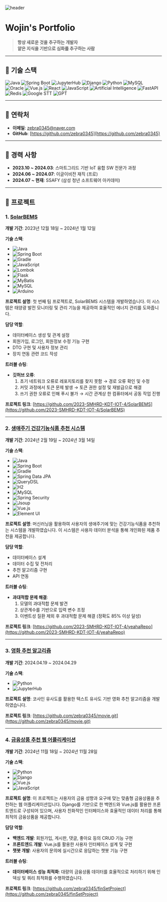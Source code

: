 ![header](https://capsule-render.vercel.app/api?type=slice&color=auto&text=wojin's%20Portfolio&fontAlign=70&rotate=13&fontAlignY=25&desc=Welcome%20to%20my%20portfolio!&descAlign=70.&descAlignY=44)

# Wojin's Portfolio

> **항상 새로운 것을 추구하는 개발자**  
> **얕은 지식을 기반으로 심화를 추구하는 사람**

---

## 📌 기술 스택

![Java](https://img.shields.io/badge/Java-ED8B00?style=flat-square&logo=java&logoColor=white)
![Spring Boot](https://img.shields.io/badge/Spring%20Boot-6DB33F?style=flat-square&logo=spring-boot&logoColor=white)
![JupyterHub](https://img.shields.io/badge/JupyterHub-F37626?style=flat-square&logo=jupyter&logoColor=white)
![Django](https://img.shields.io/badge/Django-092E20?style=flat-square&logo=django&logoColor=white)
![Python](https://img.shields.io/badge/Python-3776AB?style=flat-square&logo=python&logoColor=white)
![MySQL](https://img.shields.io/badge/MySQL-4479A1?style=flat-square&logo=mysql&logoColor=white)
![Oracle](https://img.shields.io/badge/Oracle-F80000?style=flat-square&logo=oracle&logoColor=white)
![Vue.js](https://img.shields.io/badge/Vue.js-4FC08D?style=flat-square&logo=vue.js&logoColor=white)
![React](https://img.shields.io/badge/React-61DAFB?style=flat-square&logo=react&logoColor=white)
![JavaScript](https://img.shields.io/badge/JavaScript-F7DF1E?style=flat-square&logo=javascript&logoColor=white)
![Artificial Intelligence](https://img.shields.io/badge/AI-000000?style=flat-square&logo=ai&logoColor=white)
![FastAPI](https://img.shields.io/badge/FastAPI-009688?style=flat-square&logo=fastapi&logoColor=white)
![Redis](https://img.shields.io/badge/Redis-DC382D?style=flat-square&logo=redis&logoColor=white)
![Google STT](https://img.shields.io/badge/Google%20STT-4285F4?style=flat-square&logo=google&logoColor=white)
![GPT](https://img.shields.io/badge/GPT-412991?style=flat-square&logo=openai&logoColor=white)

---

## 📌 연락처

- **이메일**: [zebra0345@naver.com](mailto:zebra0345@naver.com)
- **GitHub**: [https://github.com/zebra0345](https://github.com/zebra0345)

---

## 📌 경력 사항

- **2023.10 ~ 2024.03**: 스마트그리드 기반 IoT 융합 SW 전문가 과정
- **2024.06 ~ 2024.07**: 이글이비전 재직 (프로)
- **2024.07 ~ 현재**: SSAFY (삼성 청년 소프트웨어 아카데미)

---

## 📌 프로젝트

### 1. [SolarBEMS](https://github.com/2023-SMHRD-KDT-IOT-4/SolarBEMS)

**개발 기간**: 2023년 12월 18일 ~ 2024년 1월 12일

**기술 스택**:
- ![Java](https://img.shields.io/badge/Java-ED8B00?style=for-the-badge&logo=java&logoColor=white)
- ![Spring Boot](https://img.shields.io/badge/Spring%20Boot-6DB33F?style=for-the-badge&logo=spring-boot&logoColor=white)
- ![Gradle](https://img.shields.io/badge/Gradle-02303A?style=for-the-badge&logo=gradle&logoColor=white)
- ![JavaScript](https://img.shields.io/badge/JavaScript-F7DF1E?style=for-the-badge&logo=javascript&logoColor=white)
- ![Lombok](https://img.shields.io/badge/Lombok-9C1A22?style=for-the-badge&logo=lombok&logoColor=white)
- ![Flask](https://img.shields.io/badge/Flask-000000?style=for-the-badge&logo=flask&logoColor=white)
- ![MyBatis](https://img.shields.io/badge/MyBatis-000000?style=for-the-badge&logo=mybatis&logoColor=white)
- ![MySQL](https://img.shields.io/badge/MySQL-4479A1?style=for-the-badge&logo=mysql&logoColor=white)
- ![Arduino](https://img.shields.io/badge/Arduino-00979D?style=for-the-badge&logo=arduino&logoColor=white)

**프로젝트 설명**:
첫 번째 팀 프로젝트로, SolarBEMS 시스템을 개발하였습니다. 이 시스템은 태양광 발전 모니터링 및 관리 기능을 제공하여 효율적인 에너지 관리를 도와줍니다.

**담당 역할**:
- 데이터베이스 생성 및 관계 설정
- 회원가입, 로그인, 회원정보 수정 기능 구현
- DTO 구현 및 사용자 정보 관리
- 장치 연동 관련 코드 작성

**트러블 슈팅**:
- **깃허브 오류**:
  1. 초기 네트워크 오류로 레포지토리를 찾지 못함 → 경로 오류 확인 및 수정
  2. 커밋 과정에서 토큰 문제 발생 → 토큰 권한 설정 및 재발급으로 해결
  3. 쓰기 권한 오류로 인해 푸시 불가 → 시간 관계상 한 컴퓨터에서 공동 작업 진행

**프로젝트 링크**: [https://github.com/2023-SMHRD-KDT-IOT-4/SolarBEMS](https://github.com/2023-SMHRD-KDT-IOT-4/SolarBEMS)

---

### 2. [생애주기 건강기능식품 추천 시스템](https://github.com/2023-SMHRD-KDT-IOT-4/yeahaRepo)

**개발 기간**: 2024년 2월 19일 ~ 2024년 3월 14일

**기술 스택**:
- ![Java](https://img.shields.io/badge/Java-ED8B00?style=for-the-badge&logo=java&logoColor=white)
- ![Spring Boot](https://img.shields.io/badge/Spring%20Boot-6DB33F?style=for-the-badge&logo=spring-boot&logoColor=white)
- ![Gradle](https://img.shields.io/badge/Gradle-02303A?style=for-the-badge&logo=gradle&logoColor=white)
- ![Spring Data JPA](https://img.shields.io/badge/Spring%20Data%20JPA-6DB33F?style=for-the-badge&logo=spring&logoColor=white)
- ![QueryDSL](https://img.shields.io/badge/QueryDSL-000000?style=for-the-badge&logo=querydsl&logoColor=white)
- ![H2](https://img.shields.io/badge/H2-0072C6?style=for-the-badge&logo=h2&logoColor=white)
- ![MySQL](https://img.shields.io/badge/MySQL-4479A1?style=for-the-badge&logo=mysql&logoColor=white)
- ![Spring Security](https://img.shields.io/badge/Spring%20Security-6DB33F?style=for-the-badge&logo=spring-security&logoColor=white)
- ![Jsoup](https://img.shields.io/badge/Jsoup-000000?style=for-the-badge&logo=jsoup&logoColor=white)
- ![Vue.js](https://img.shields.io/badge/Vue.js-4FC08D?style=for-the-badge&logo=vue.js&logoColor=white)
- ![Element UI](https://img.shields.io/badge/Element%20UI-409EFF?style=for-the-badge&logo=element&logoColor=white)

**프로젝트 설명**:
머신러닝을 활용하여 사용자의 생애주기에 맞는 건강기능식품을 추천하는 시스템을 개발하였습니다. 이 시스템은 사용자 데이터 분석을 통해 개인화된 제품 추천을 제공합니다.

**담당 역할**:
- 데이터베이스 설계
- 데이터 수집 및 전처리
- 추천 알고리즘 구현
- API 연동

**트러블 슈팅**:
- **과대적합 문제 해결**:
  1. 모델의 과대적합 문제 발견
  2. 상관계수를 기반으로 입력 변수 조정
  3. 이벤트성 질환 제외 후 과대적합 문제 해결 (정확도 85% 이상 달성)

**프로젝트 링크**: [https://github.com/2023-SMHRD-KDT-IOT-4/yeahaRepo](https://github.com/2023-SMHRD-KDT-IOT-4/yeahaRepo)

---

### 3. [영화 추천 알고리즘](https://github.com/zebra0345/movie.git)

**개발 기간**: 2024.04.19 ~ 2024.04.29

**기술 스택**: 
- ![Python](https://img.shields.io/badge/Python-3776AB?style=for-the-badge&logo=python&logoColor=white)
- ![JupyterHub](https://img.shields.io/badge/JupyterHub-F37626?style=flat-square&logo=jupyter&logoColor=white)

**프로젝트 설명**: 
코사인 유사도를 활용한 텍스트 유사도 기반 영화 추천 알고리즘을 개발하였습니다.

**프로젝트 링크**: [https://github.com/zebra0345/movie.git](https://github.com/zebra0345/movie.git)


---

### 4. [금융상품 추천 웹 어플리케이션](https://github.com/zebra0345/finSetProject)

**개발 기간**: 2024년 11월 18일 ~ 2024년 11월 28일

**기술 스택**:
- ![Python](https://img.shields.io/badge/Python-3776AB?style=for-the-badge&logo=python&logoColor=white)
- ![Django](https://img.shields.io/badge/Django-092E20?style=for-the-badge&logo=django&logoColor=white)
- ![Vue.js](https://img.shields.io/badge/Vue.js-4FC08D?style=for-the-badge&logo=vue.js&logoColor=white)
- ![JavaScript](https://img.shields.io/badge/JavaScript-F7DF1E?style=for-the-badge&logo=javascript&logoColor=white)

**프로젝트 설명**:
이 프로젝트는 사용자의 금융 성향과 요구에 맞는 맞춤형 금융상품을 추천하는 웹 어플리케이션입니다. Django를 기반으로 한 백엔드와 Vue.js를 활용한 프론트엔드로 구성되어 있으며, 사용자 친화적인 인터페이스와 효율적인 데이터 처리를 통해 최적의 금융상품을 제공합니다.

**담당 역할**:
- **백엔드 개발**: 회원가입, 게시판, 댓글, 좋아요 등의 CRUD 기능 구현
- **프론트엔드 개발**: Vue.js를 활용한 사용자 인터페이스 설계 및 구현
- **챗봇 개발**: 사용자의 문의에 실시간으로 응답하는 챗봇 기능 구현

**트러블 슈팅**:
- **데이터베이스 성능 최적화**: 대량의 금융상품 데이터를 효율적으로 처리하기 위해 인덱싱 및 쿼리 최적화를 수행하였습니다.

**프로젝트 링크**: [https://github.com/zebra0345/finSetProject](https://github.com/zebra0345/finSetProject)
